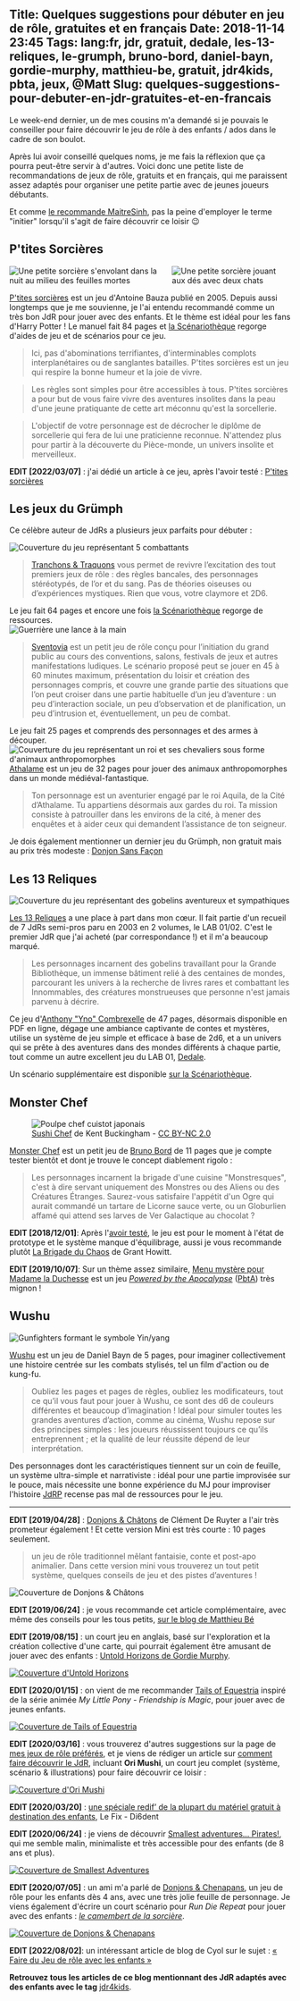 Title: Quelques suggestions pour débuter en jeu de rôle, gratuites et en français
Date: 2018-11-14 23:45
Tags: lang:fr, jdr, gratuit, dedale, les-13-reliques, le-grumph, bruno-bord, daniel-bayn, gordie-murphy, matthieu-be, gratuit, jdr4kids, pbta, jeux, @Matt
Slug: quelques-suggestions-pour-debuter-en-jdr-gratuites-et-en-francais
---

Le week-end dernier, un de mes cousins m'a demandé si je pouvais le conseiller pour faire découvrir le jeu de rôle à des enfants / ados dans le cadre de son boulot.

Après lui avoir conseillé quelques noms, je me fais la réflexion que ça pourra peut-être servir à d'autres.
Voici donc une petite liste de recommandations de jeux de rôle, gratuits et en français,
qui me paraissent assez adaptés pour organiser une petite partie avec de jeunes joueurs débutants.

Et comme [le recommande MaitreSinh](https://www.500nuancesdegeek.fr/initier-au-jdr/),
pas la peine d'employer le terme "initier" lorsqu'il s'agit de faire découvrir ce loisir 😉

## P'tites Sorcières

<div class="imgs">
  <img alt="Une petite sorcière s'envolant dans la nuit au milieu des feuilles mortes" src="images/2018/11/ptites_sorcieres_illus_charme.jpg">
  <img alt="Une petite sorcière jouant aux dés avec deux chats" src="images/2018/11/ptites_sorcieres_illus_lesdes.jpg">
</div>

[P'tites sorcières](http://toinito.free.fr/fr/jdr/psorcieres.php) est un jeu d'Antoine Bauza publié en 2005.
Depuis aussi longtemps que je me souvienne, je l'ai entendu recommandé comme un très bon JdR pour jouer avec des enfants.
Et le thème est idéal pour les fans d'Harry Potter !
Le manuel fait 84 pages et [la Scénariothèque](http://www.scenariotheque.org/Document/info_jeu.php?f_id_jeu=161) regorge d'aides de jeu et de scénarios pour ce jeu.

> Ici, pas d'abominations terrifiantes, d'interminables complots interplanétaires ou de sanglantes batailles. P'tites sorcières est un jeu qui respire la bonne humeur et la joie de vivre.

> Les règles sont simples pour être accessibles à tous. P'tites sorcières a pour but de vous faire vivre des aventures insolites dans la peau d'une jeune pratiquante de cette art méconnu qu'est la sorcellerie.

> L'objectif de votre personnage est de décrocher le diplôme de sorcellerie qui fera de lui une praticienne reconnue. N'attendez plus pour partir à la découverte du Pièce-monde, un univers insolite et merveilleux.

**EDIT [2022/03/07]** : j'ai dédié un article à ce jeu, après l'avoir testé : [P'tites sorcières](ptites-sorcieres.html)

## Les jeux du Grümph
Ce célèbre auteur de JdRs a plusieurs jeux parfaits pour débuter :

<div class="uk-grid">
  <div class="uk-width-1-1 uk-width-small-1-2">
    <img alt="Couverture du jeu représentant 5 combattants" src="images/2018/11/TranchonsEtTraquons.png">
    <blockquote>
      <a href="https://drive.google.com/file/d/0B4TBit4mrI1tVkNLMGJYVVRnYk0/view">Tranchons & Traquons</a> vous permet de revivre l’excitation des tout premiers jeux de rôle :
      des règles bancales, des personnages stéréotypés, de l’or et du sang.
      Pas de théories oiseuses ou d’expériences mystiques. Rien que vous, votre claymore et 2D6.
    </blockquote>
    Le jeu fait 64 pages et encore une fois <a href="http://www.scenariotheque.org/Document/info_jeu.php?f_id_jeu=422">la Scénariothèque</a> regorge de ressources.
  </div>
  <div class="uk-width-1-1 uk-width-small-1-2">
    <img alt="Guerrière une lance à la main" src="images/2018/11/Sventovia.png">
    <blockquote>
      <a href="http://legrumph.org/Terrier/?Jeux-de-role/Sventovia">Sventovia</a> est un petit jeu de rôle conçu pour l’initiation du grand public au cours des conventions, salons, festivals de jeux et autres manifestations ludiques.
      Le scénario proposé peut se jouer en 45 à 60 minutes maximum, présentation du loisir et création des personnages compris, et couvre une grande partie des situations que l’on peut croiser dans une partie habituelle d’un jeu d’aventure : un peu d’interaction sociale, un peu d’observation et de planification, un peu d’intrusion et, éventuellement, un peu de combat.
    </blockquote>
    Le jeu fait 25 pages et comprends des personnages et des armes à découper.
  </div>
  <div class="uk-width-1-1 uk-width-small-1-2">
    <img alt="Couverture du jeu représentant un roi et ses chevaliers sous forme d'animaux anthropomorphes" src="images/2018/11/Athalame-CourRoyale.jpg">
    <a href="http://legrumph.org/Terrier/?Jeux-de-role/Athalame&search=athalame">Athalame</a> est un jeu de 32 pages pour jouer des animaux anthropomorphes dans un monde médiéval-fantastique.
    <blockquote>
      Ton personnage est un aventurier engagé par le roi Aquila, de la Cité d’Athalame.
      Tu appartiens désormais aux gardes du roi. Ta mission consiste à patrouiller dans les environs de la cité,
      à mener des enquêtes et à aider ceux qui demandent l’assistance de ton seigneur.
    </blockquote>
  </div>
</div>

Je dois également mentionner un dernier jeu du Grümph, non gratuit mais au prix très modeste : [Donjon Sans Façon](http://legrumph.org/Terrier/?Chibi/Donjon-sans-facon)

## Les 13 Reliques

![Couverture du jeu représentant des gobelins aventureux et sympathiques](images/2018/11/Les13Reliques.png)

[Les 13 Reliques](http://lab00.free.fr/sommaire/lab01.htm) a une place à part dans mon cœur.
Il fait partie d'un recueil de 7 JdRs semi-pros paru en 2003 en 2 volumes, le LAB 01/02.
C'est le premier JdR que j'ai acheté (par correspondance !) et il m'a beaucoup marqué.

> Les personnages incarnent des gobelins travaillant pour la Grande Bibliothèque, un immense bâtiment relié à des centaines de mondes,
> parcourant les univers à la recherche de livres rares et combattant les Innommables, des créatures monstrueuses que personne n'est jamais parvenu à décrire.

Ce jeu d'[Anthony "Yno" Combrexelle](http://www.misterfrankenstein.com) de 47 pages, désormais disponible en PDF en ligne,
dégage une ambiance captivante de contes et mystères,
utilise un système de jeu simple et efficace à base de 2d6, et a un univers qui se prête à des aventures dans des mondes différents à chaque partie,
tout comme un autre excellent jeu du LAB 01, [Dedale](http://lab00.free.fr/dedale/home.htm).

Un scénario supplémentaire est disponible [sur la Scénariothèque](https://www.scenariotheque.org/Document/info_jeu.php?f_id_jeu=207).

## Monster Chef

<figure role="group">
    <img alt="Poulpe chef cuistot japonais" src="images/2018/11/SushiChef.jpg">
    <figcaption><a href="https://www.flickr.com/photos/bucky1105/9388132634/in/photolist-q6ABa4-6FpgZD-6rmf2d-5hjK1-GFBmhz-2aTCgSc-o4ofAe-9pFcd7-2aTBTyK-qZzRE-fiACKL-9Cse7C-9ZPPDg-9ZSEHN-jR4ZMy-5Smw2W-5NJeji-8vvjj1-5j2zDz-9oJY8J-4NpcP8-ayDXgR-25iXCNW-8aY4Ck-8b2niW-cKb6FJ-TVN1vr-9zvubL-6W7Az9-25pdNMa">Sushi Chef</a> de Kent Buckingham - <a href="https://creativecommons.org/licenses/by-nc/2.0/">CC BY-NC 2.0</a></figcaption>
</figure>

[Monster Chef](http://brunobord.github.io/monster-chef-rpg/) est un petit jeu de [Bruno Bord](http://www.legrog.org/biographies/bruno-bord)
de 11 pages que je compte tester bientôt et dont je trouve le concept diablement rigolo :

> Les personnages incarnent la brigade d'une cuisine "Monstresques",
> c'est à dire servant uniquement des Monstres ou des Aliens ou des Créatures Étranges.
> Saurez-vous satisfaire l'appétit d'un Ogre qui aurait commandé un tartare de Licorne sauce verte,
> ou un Globurlien affamé qui attend ses larves de Ver Galactique au chocolat ?

**EDIT [2018/12/01]**: Après l'[avoir testé](/lucas/blog/double-brigade.html), le jeu est pour le moment à l'état de prototype et le système manque d'équilibrage,
aussi je vous recommande plutôt [La Brigade du Chaos](la-brigade-du-chaos.html) de Grant Howitt.

**EDIT [2019/10/07]**: Sur un thème assez similaire, [Menu mystère pour Madame la Duchesse](https://supersepia.itch.io/menu-mystere)
est un jeu [_Powered by the Apocalypse_](https://en.wikipedia.org/wiki/Powered_by_the_Apocalypse) ([PbtA](/lucas/blog/tag/pbta.html)) très mignon !

## Wushu

![Gunfighters formant le symbole Yin/yang](images/2018/11/wushu-logo.jpg)

[Wushu](http://www.scriptorium.d100.fr/index.php/archives/jeux-heberges-2/wushu-open/) est un jeu de Daniel Bayn de 5 pages,
pour imaginer collectivement une histoire centrée sur les combats stylisés, tel un film d'action ou de kung-fu.

> Oubliez les pages et pages de règles, oubliez les modificateurs, tout ce qu’il vous faut pour jouer à Wushu, ce sont des d6 de couleurs différentes et beaucoup d’imagination !
> Idéal pour simuler toutes les grandes aventures d’action, comme au cinéma, Wushu repose sur des principes simples : les joueurs réussissent toujours ce qu’ils entreprennent ; et la qualité de leur réussite dépend de leur interprétation.

Des personnages dont les caractéristiques tiennent sur un coin de feuille, un système ultra-simple et narrativiste :
idéal pour une partie improvisée sur le pouce, mais nécessite une bonne expérience du MJ pour improviser l'histoire
[JdRP](http://www.jdrp.fr/recherche/wushu.html) recense pas mal de ressources pour le jeu.

---

**EDIT [2019/04/28]** : [Donjons & Châtons](http://troplongpaslu.fr/jeux-de-role-court/donjons-et-chatons-version-mini/)
de Clément De Ruyter a l'air très prometeur également ! Et cette version Mini est très courte : 10 pages seulement.

> un jeu de rôle traditionnel mêlant fantaisie, conte et post-apo animalier.
> Dans cette version mini vous trouverez un tout petit système, quelques conseils de jeu et des pistes d’aventures !

![Couverture de Donjons & Châtons](images/2018/11/donjons-et-chatons_mini-pdf.jpg)

**EDIT [2019/06/24]** : je vous recommande cet article complémentaire, avec même des conseils pour les tous petits,
[sur le blog de Matthieu Bé](https://www.cestpasdujdr.fr/jouer-aux-jeux-de-role-avec-des-enfants/)

**EDIT [2019/08/15]** : un court jeu en anglais, basé sur l'exploration et la création collective d'une carte,
qui pourrait également être amusant de jouer avec des enfants : [Untold Horizons de Gordie Murphy](https://gmurphy.itch.io/untold-horizons).

[![Couverture d'Untold Horizons](images/2018/11/untold-horizons.png)](https://gmurphy.itch.io/untold-horizons)

**EDIT [2020/01/15]** : on vient de me recommander [Tails of Equestria](https://www.black-book-editions.fr/catalogue.php?id=553)
inspiré de la série animée _My Little Pony - Friendship is Magic_, pour jouer avec de jeunes enfants.

[![Couverture de Tails of Equestria](images/2018/11/TailsOfEquestria.jpg)](https://www.black-book-editions.fr/catalogue.php?id=553)

**EDIT [2020/03/16]** : vous trouverez d'autres suggestions sur la page de [mes jeux de rôle préférés](pages/jdr-favoris.html),
et je viens de rédiger un article sur [comment faire découvrir le JdR](faire-decouvrir-le-jdr-et-fete-du-jeu.html),
incluant **Ori Mushi**, un court jeu complet (système, scénario & illustrations) pour faire découvrir ce loisir :

[![Couverture d'Ori Mushi](https://lucas-c.github.io/jdr/OriMushi/Journey-to-the-West-TysonTan.png)](faire-decouvrir-le-jdr-et-fete-du-jeu.html)

**EDIT [2020/03/20]** : [une spéciale redif’ de la plupart du matériel gratuit à destination des enfants](https://lefix.di6dent.fr/archives/10704), Le Fix - Di6dent

**EDIT [2020/06/24]** : je viens de découvrir [Smallest adventures… Pirates!](https://gaet-hoth.itch.io/smallest-adventures-pirates-fr),
qui me semble malin, minimaliste et très accessible pour des enfants (de 8 ans et plus).

[![Couverture de Smallest Adventures](images/2018/11/SmallestAdventures.png)](https://gaet-hoth.itch.io/smallest-adventures-pirates-fr)

**EDIT [2020/07/05]** : un ami m'a parlé de [Donjons & Chenapans](https://gusandco.net/2020/03/18/donjons-chenapans-jeu-enfants/),
un jeu de rôle pour les enfants dès 4 ans, avec une très jolie feuille de personnage.
Je viens également d'écrire un court scénario pour _Run Die Repeat_ pour jouer avec des enfants :
[_le camembert de la sorcière_](un-scenario-pour-run-die-repeat-pour-les-enfants.html).

[![Couverture de Donjons & Chenapans](images/2018/11/DonjonsEtChenapans.webp)](https://gusandco.net/2020/03/18/donjons-chenapans-jeu-enfants/)

**EDIT [2022/08/02]**: un intéressant article de blog de Cyol sur le sujet : [« Faire du Jeu de rôle avec les enfants »](http://cyol.fr/blog/post/faire-du-jeu-de-role-avec-les-enfants-sur-proxi-jeux/)

**Retrouvez tous les articles de ce blog mentionnant des JdR adaptés avec des enfants avec le tag** [jdr4kids](/lucas/blog/tag/jdr4kids.html).

<style>
article img { max-height: 20rem; }
.imgs {
    display: flex;
    justify-content: center;
}
</style>
